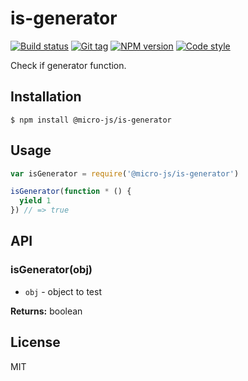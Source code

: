 
# is-generator

[![Build status][travis-image]][travis-url]
[![Git tag][git-image]][git-url]
[![NPM version][npm-image]][npm-url]
[![Code style][standard-image]][standard-url]

Check if generator function.

## Installation

    $ npm install @micro-js/is-generator

## Usage

```js
var isGenerator = require('@micro-js/is-generator')

isGenerator(function * () {
  yield 1
}) // => true
```

## API

### isGenerator(obj)

- `obj` - object to test

**Returns:** boolean

## License

MIT

[travis-image]: https://img.shields.io/travis/micro-js/is-generator.svg?style=flat-square
[travis-url]: https://travis-ci.org/micro-js/is-generator
[git-image]: https://img.shields.io/github/tag/micro-js/is-generator.svg
[git-url]: https://github.com/micro-js/is-generator
[standard-image]: https://img.shields.io/badge/code%20style-standard-brightgreen.svg?style=flat
[standard-url]: https://github.com/feross/standard
[npm-image]: https://img.shields.io/npm/v/@micro-js/is-generator.svg?style=flat-square
[npm-url]: https://npmjs.org/package/@micro-js/is-generator
